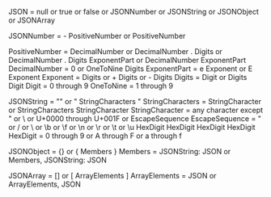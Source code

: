 JSON = null
    or true or false
    or JSONNumber
    or JSONString
    or JSONObject
    or JSONArray

JSONNumber = - PositiveNumber or PositiveNumber

PositiveNumber = DecimalNumber
              or DecimalNumber . Digits
              or DecimalNumber . Digits ExponentPart
              or DecimalNumber ExponentPart
DecimalNumber = 0 or OneToNine Digits
ExponentPart = e Exponent or E Exponent
Exponent = Digits or + Digits or - Digits
Digits = Digit or Digits Digit
Digit = 0 through 9
OneToNine = 1 through 9

JSONString = "" or " StringCharacters "
StringCharacters = StringCharacter or StringCharacters StringCharacter
StringCharacter = any character
                  except " or \ or U+0000 through U+001F
               or EscapeSequence
EscapeSequence = \" or \/ or \\ or \b or \f or \n or \r or \t
              or \u HexDigit HexDigit HexDigit HexDigit
HexDigit = 0 through 9 or A through F or a through f

JSONObject = {} or { Members }
Members = JSONString: JSON
       or Members, JSONString: JSON

JSONArray = []
         or [ ArrayElements ]
ArrayElements = JSON or ArrayElements, JSON